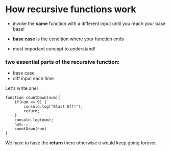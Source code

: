 # How recursive functions work

- invoke the **same** function with a different input until you reach your base base!

- **base case** is the condition where your function ends
- most important concept to understand!

### two essential parts of the recursive function:
- base case
- diff input each time

Let's write one!

```
function countDown(num){
    if(num <= 0) {
        console.log("Blast Off!");
        return;
    }
    console.log(num);
    num--;
    countDown(num)
}
```

We have to have the **return** there otherwise it would keep going forever.



